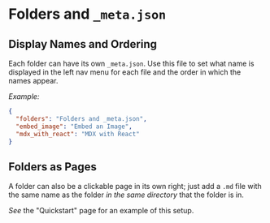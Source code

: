 # Folders and `_meta.json`

## Display Names and Ordering

Each folder can have its own `_meta.json`. Use this file to set what name is displayed in the left nav menu for each file and the order in which the names appear.

*Example:*

```json
{
  "folders": "Folders and _meta.json",
  "embed_image": "Embed an Image",
  "mdx_with_react": "MDX with React"
}
```

## Folders as Pages

A folder can also be a clickable page in its own right; just add a `.md` file with the same name as the folder *in the same directory* that the folder is in.

*See* the "Quickstart" page for an example of this setup.
